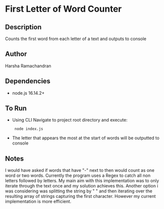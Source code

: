 # First Letter of Word Counter

## Description 

Counts the first word from each letter of a text and outputs to console 


## Author 
Harsha Ramachandran

## Dependencies 

* node.js 16.14.2+ 

## To Run 

* Using CLI Navigate to project root directory and execute: 

    ``` 
     node index.js 
    ```
* The letter that appears the most at the start of words will be outputted to console 



## Notes 

I would have asked if words that have "-" next to then would count as one word or two words. 
Currently the program uses a Regex to catch all non letters followed by letters. 
My main aim with this implementation was to only iterate through the text once and my solution achieves this. 
Another option i was considering was splitting the string by " " and then iterating over the resulting array of strings capturing the first character.
However my current implementation is more efficient. 